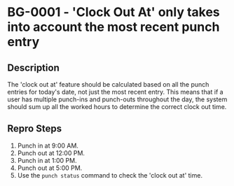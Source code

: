 # BG-0001 - 'Clock Out At' only takes into account the most recent punch entry

## Description

The 'clock out at' feature should be calculated based on all the punch entries for today's date, not just the most recent entry. This means that if a user has multiple punch-ins and punch-outs throughout the day, the system should sum up all the worked hours to determine the correct clock out time.

## Repro Steps

1. Punch in at 9:00 AM.
2. Punch out at 12:00 PM.
3. Punch in at 1:00 PM.
4. Punch out at 5:00 PM.
5. Use the `punch status` command to check the 'clock out at' time.
